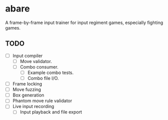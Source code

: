 # abare

A frame-by-frame input trainer for input regiment games, especially fighting games.

## TODO

- [ ] Input compiler
  - [ ] Move validator.
  - [ ] Combo consumer.
    - [ ] Example combo tests.
    - [ ] Combo file I/O.
- [ ] Frame locking
- [ ] Move fuzzing
- [ ] Box generation
- [ ] Phantom move rule validator
- [ ] Live input recording
  - [ ] Input playback and file export
